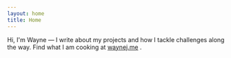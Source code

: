 ```yaml
---
layout: home
title: Home
---
```


Hi, I'm Wayne — I write about my projects and how I tackle challenges along the way. Find what I am cooking at [waynej.me](https://waynej.me) .